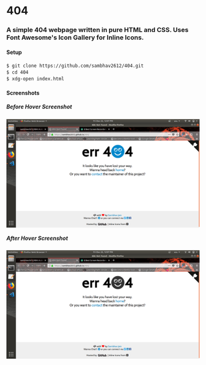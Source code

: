 # 404
### A simple 404 webpage written in pure HTML and CSS. Uses Font Awesome's Icon Gallery for Inline Icons.

#### Setup
```bash
$ git clone https://github.com/sambhav2612/404.git
$ cd 404
$ xdg-open index.html 
```

#### Screenshots
##### Before Hover Screenshot
<img align="center" src="styles/images/ss1.png" alt="Before Hover Screenshot">

##### After Hover Screenshot
<img align="center" src="styles/images/ss2.png" alt="After Hover Screendhot">
